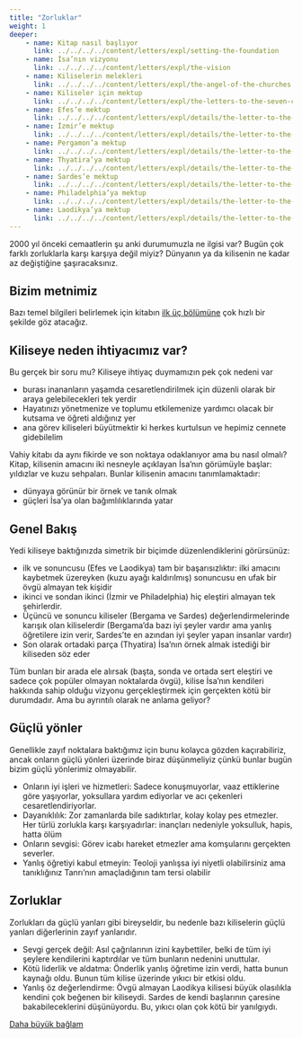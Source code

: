 ```yaml
---
title: "Zorluklar"
weight: 1
deeper:
    - name: Kitap nasıl başlıyor
      link: ../../../../content/letters/expl/setting-the-foundation
    - name: İsa’nın vizyonu
      link: ../../../../content/letters/expl/the-vision
    - name: Kiliselerin melekleri
      link: ../../../../content/letters/expl/the-angel-of-the-churches
    - name: Kiliseler için mektup
      link: ../../../../content/letters/expl/the-letters-to-the-seven-churches
    - name: Efes’e mektup
      link: ../../../../content/letters/expl/details/the-letter-to-the-church-in-ephesus
    - name: İzmir’e mektup
      link: ../../../../content/letters/expl/details/the-letter-to-the-church-in-smyrna
    - name: Pergamon’a mektup
      link: ../../../../content/letters/expl/details/the-letter-to-the-church-in-pergamon
    - name: Thyatira’ya mektup
      link: ../../../../content/letters/expl/details/the-letter-to-the-church-in-thyatira
    - name: Sardes’e mektup
      link: ../../../../content/letters/expl/details/the-letter-to-the-church-in-sardis
    - name: Philadelphia’ya mektup
      link: ../../../../content/letters/expl/details/the-letter-to-the-church-in-philadelphia
    - name: Laodikya’ya mektup
      link: ../../../../content/letters/expl/details/the-letter-to-the-church-in-laodicea
---
```


2000 yıl önceki cemaatlerin şu anki durumumuzla ne ilgisi var? Bugün çok farklı zorluklarla karşı karşıya değil miyiz? Dünyanın ya da kilisenin ne kadar az değiştiğine şaşıracaksınız.

## Bizim metnimiz

<a name="7aff"></a>
Bazı temel bilgileri belirlemek için kitabın [ilk üç bölümüne](https://www.bibleserver.com/TR/Vahiy1) çok hızlı bir şekilde göz atacağız.

## Kiliseye neden ihtiyacımız var?

<a name="162d"></a>
Bu gerçek bir soru mu? Kiliseye ihtiyaç duymamızın pek çok nedeni var

- burası inananların yaşamda cesaretlendirilmek için düzenli olarak bir araya gelebilecekleri tek yerdir
- Hayatınızı yönetmenize ve toplumu etkilemenize yardımcı olacak bir kutsama ve öğreti aldığınız yer
- ana görev ki̇li̇seleri̇ büyütmekti̇r ki̇ herkes kurtulsun ve hepi̇mi̇z cennete gi̇debi̇leli̇m

Vahiy kitabı da aynı fikirde ve son noktaya odaklanıyor ama bu nasıl olmalı? Kitap, kilisenin amacını iki nesneyle açıklayan İsa’nın görümüyle başlar: yıldızlar ve kuzu sehpaları. Bunlar kilisenin amacını tanımlamaktadır:

- dünyaya görünür bir örnek ve tanık olmak
- güçleri İsa’ya olan bağımlılıklarında yatar

## Genel Bakış

<a name="dfec"></a>
Yedi kiliseye baktığınızda simetrik bir biçimde düzenlendiklerini görürsünüz:

- ilk ve sonuncusu (Efes ve Laodikya) tam bir başarısızlıktır: ilki amacını kaybetmek üzereyken (kuzu ayağı kaldırılmış) sonuncusu en ufak bir övgü almayan tek kişidir
- ikinci ve sondan ikinci (İzmir ve Philadelphia) hiç eleştiri almayan tek şehirlerdir.
- Üçüncü ve sonuncu kiliseler (Bergama ve Sardes) değerlendirmelerinde karışık olan kiliselerdir (Bergama’da bazı iyi şeyler vardır ama yanlış öğretilere izin verir, Sardes’te en azından iyi şeyler yapan insanlar vardır)
- Son olarak ortadaki parça (Thyatira) İsa’nın örnek almak istediği bir kiliseden söz eder

Tüm bunları bir arada ele alırsak (başta, sonda ve ortada sert eleştiri ve sadece çok popüler olmayan noktalarda övgü), kilise İsa’nın kendileri hakkında sahip olduğu vizyonu gerçekleştirmek için gerçekten kötü bir durumdadır. Ama bu ayrıntılı olarak ne anlama geliyor?

## Güçlü yönler

<a name="9deb"></a>
Genellikle zayıf noktalara baktığımız için bunu kolayca gözden kaçırabiliriz, ancak onların güçlü yönleri üzerinde biraz düşünmeliyiz çünkü bunlar bugün bizim güçlü yönlerimiz olmayabilir.

- Onların iyi işleri ve hizmetleri: Sadece konuşmuyorlar, vaaz ettiklerine göre yaşıyorlar, yoksullara yardım ediyorlar ve acı çekenleri cesaretlendiriyorlar.
- Dayanıklılık: Zor zamanlarda bile sadıktırlar, kolay kolay pes etmezler. Her türlü zorlukla karşı karşıyadırlar: inançları nedeniyle yoksulluk, hapis, hatta ölüm
- Onların sevgisi: Görev icabı hareket etmezler ama komşularını gerçekten severler.
- Yanlış öğretiyi kabul etmeyin: Teoloji yanlışsa iyi niyetli olabilirsiniz ama tanıklığınız Tanrı’nın amaçladığının tam tersi olabilir

## Zorluklar

<a name="a25d"></a>
Zorlukları da güçlü yanları gibi bireyseldir, bu nedenle bazı kiliselerin güçlü yanları diğerlerinin zayıf yanlarıdır.

- Sevgi gerçek değil: Asıl çağrılarının izini kaybettiler, belki de tüm iyi şeylere kendilerini kaptırdılar ve tüm bunların nedenini unuttular.
- Kötü liderlik ve aldatma: Önderlik yanlış öğretime izin verdi, hatta bunun kaynağı oldu. Bunun tüm kilise üzerinde yıkıcı bir etkisi oldu.
- Yanlış öz değerlendirme: Övgü almayan Laodikya kilisesi büyük olasılıkla kendini çok beğenen bir kiliseydi. Sardes de kendi başlarının çaresine bakabileceklerini düşünüyordu. Bu, yıkıcı olan çok kötü bir yanılgıydı.

[Daha büyük bağlam](../../../../gen/index/appl/the-book-of-revelation)
